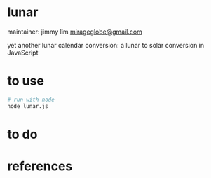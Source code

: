 # lunar

maintainer: jimmy lim <mirageglobe@gmail.com>

yet another lunar calendar conversion: a lunar to solar conversion in JavaScript

# to use

```bash
# run with node
node lunar.js
```

# to do

# references
